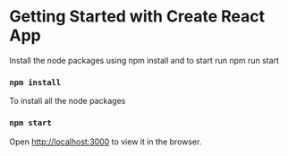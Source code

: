 # Getting Started with Create React App

Install the node packages using npm install and to start run npm run start

### `npm install`

To install all the node packages

### `npm start`

Open [http://localhost:3000](http://localhost:3000) to view it in the browser.
